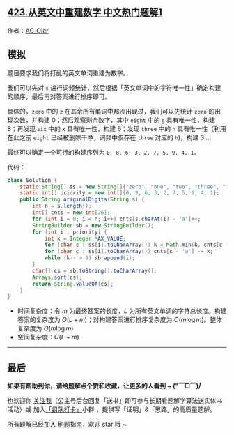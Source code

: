 ## [423.从英文中重建数字 中文热门题解1](https://leetcode.cn/problems/reconstruct-original-digits-from-english/solutions/100000/gong-shui-san-xie-nao-jin-ji-zhuan-wan-m-vg7a)

作者：[AC_OIer](https://leetcode.cn/u/AC_OIer)

## 模拟

题目要求我们将打乱的英文单词重建为数字。

我们可以先对 `s` 进行词频统计，然后根据「英文单词中的字符唯一性」确定构建的顺序，最后再对答案进行排序即可。

具体的，`zero` 中的 `z` 在其余所有单词中都没出现过，我们可以先统计 `zero` 的出现次数，并构建 $0$；然后观察剩余数字，其中 `eight` 中的 `g` 具有唯一性，构建 $8$；再发现 `six` 中的 `x` 具有唯一性，构建 $6$；发现 `three` 中的 `h` 具有唯一性（利用在此之前 `eight` 已经被删除干净，词频中仅存在 `three` 对应的 `h`)，构建 $3$ ...

最终可以确定一个可行的构建序列为 `0, 8, 6, 3, 2, 7, 5, 9, 4, 1`。

代码：
```Java []
class Solution {
    static String[] ss = new String[]{"zero", "one", "two", "three", "four", "five", "six", "seven", "eight", "nine"};
    static int[] priority = new int[]{0, 8, 6, 3, 2, 7, 5, 9, 4, 1};
    public String originalDigits(String s) {
        int n = s.length();
        int[] cnts = new int[26];
        for (int i = 0; i < n; i++) cnts[s.charAt(i) - 'a']++;
        StringBuilder sb = new StringBuilder();
        for (int i : priority) {
            int k = Integer.MAX_VALUE;
            for (char c : ss[i].toCharArray()) k = Math.min(k, cnts[c - 'a']);
            for (char c : ss[i].toCharArray()) cnts[c - 'a'] -= k;
            while (k-- > 0) sb.append(i);
        }
        char[] cs = sb.toString().toCharArray();
        Arrays.sort(cs);
        return String.valueOf(cs);
    }
}
```
* 时间复杂度：令 $m$ 为最终答案的长度，$L$ 为所有英文单词的字符总长度。构建答案的复杂度为 $O(L + m)$；对构建答案进行排序复杂度为 $O(m\log{m})$。整体复杂度为 $O(m\log{m})$
* 空间复杂度：$O(L + m)$

---

## 最后

**如果有帮助到你，请给题解点个赞和收藏，让更多的人看到 ~ ("▔□▔)/**

也欢迎你 [关注我](https://oscimg.oschina.net/oscnet/up-19688dc1af05cf8bdea43b2a863038ab9e5.png)（公主号后台回复「送书」即可参与长期看题解学算法送实体书活动）或 加入[「组队打卡」](https://leetcode-cn.com/u/ac_oier/)小群 ，提供写「证明」&「思路」的高质量题解。

所有题解已经加入 [刷题指南](https://github.com/SharingSource/LogicStack-LeetCode/wiki)，欢迎 star 哦 ~ 